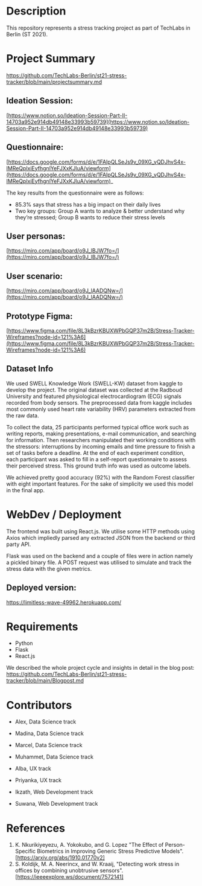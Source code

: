 # Description

This repository represents a stress tracking project as part of TechLabs in Berlin (ST 2021). 
# Project Summary
https://github.com/TechLabs-Berlin/st21-stress-tracker/blob/main/projectsummary.md

## Ideation Session:
[https://www.notion.so/Ideation-Session-Part-II-14703a952e914db49148e33993b59739](https://www.notion.so/Ideation-Session-Part-II-14703a952e914db49148e33993b59739)
## Questionnaire:
[https://docs.google.com/forms/d/e/1FAIpQLSeJs9v_09XG_vQDJhvS4x-IMReQplxiEyfhgnlYeFJXxKJluA/viewform](https://docs.google.com/forms/d/e/1FAIpQLSeJs9v_09XG_vQDJhvS4x-IMReQplxiEyfhgnlYeFJXxKJluA/viewform)_

The key results from the questionnaire were as follows: 
- 85.3% says that stress has a big impact on their daily lives
- Two key groups: Group A wants to analyze & better understand why they’re stressed; Group B wants to reduce their stress levels
## User personas:
[https://miro.com/app/board/o9J_lBJW7fo=/](https://miro.com/app/board/o9J_lBJW7fo=/)
## User scenario:
[https://miro.com/app/board/o9J_lAADQNw=/](https://miro.com/app/board/o9J_lAADQNw=/) 

## Prototype Figma:
[https://www.figma.com/file/8L3kBzrKBUXWPbGQP37m2B/Stress-Tracker-Wireframes?node-id=121%3A6](https://www.figma.com/file/8L3kBzrKBUXWPbGQP37m2B/Stress-Tracker-Wireframes?node-id=121%3A6)

## Dataset Info
We used SWELL Knowledge Work (SWELL-KW) dataset from kaggle to develop the project.  The original dataset was collected at the Radboud University and featured physiological electrocardiogram (ECG) signals recorded from body sensors. The preprocessed data from kaggle includes most commonly used heart rate variability (HRV) parameters extracted from the raw data.

To collect the data, 25 participants performed typical office work such as writing reports, making presentations, e-mail communication, and searching for information. Then researchers manipulated their working conditions with the stressors: interruptions by incoming emails and time pressure to finish a set of tasks before a deadline. At the end of each experiment condition, each participant was asked to fill in a self-report questionnaire to assess their perceived stress. This ground truth info was used as outcome labels.

We achieved pretty good accuracy (92%) with the Random Forest classifier with eight important features. For the sake of simplicity we used this model in the final app. 
# WebDev / Deployment
The frontend was built using React.js. We utilise some HTTP methods using Axios which impliedly parsed any extracted JSON from the backend or third party API. 

Flask was used on the backend and a couple of files were in action namely a pickled binary file. A POST request was utilised to simulate and track the stress data with the given metrics.
## Deployed version: 
https://limitless-wave-49962.herokuapp.com/

# Requirements
- Python
- Flask
- React.js

We described the whole project cycle and insights in detail in the blog post: 
https://github.com/TechLabs-Berlin/st21-stress-tracker/blob/main/Blogpost.md

# Contributors

- Alex, Data Science track
- Madina, Data Science track
- Marcel, Data Science track
- Muhammet, Data Science track

- Alba, UX track
- Priyanka, UX track

- Ikzath, Web Development track
- Suwana, Web Development track

# References
1. K. Nkurikiyeyezu, A. Yokokubo, and G. Lopez "The Effect of Person-Specific Biometrics in Improving Generic Stress Predictive Models". [https://arxiv.org/abs/1910.01770v2]  
2. S. Koldijk, M. A. Neerincx, and W. Kraaij, "Detecting work stress in offices by combining unobtrusive sensors". [https://ieeeexplore.ws/document/7572141]

